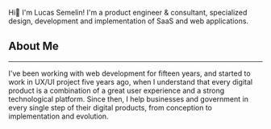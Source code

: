 Hi👋 I'm Lucas Semelin! I'm a product engineer & consultant, specialized design, development and implementation of SaaS and web applications.

## About Me

------------

I've been working with web development for fifteen years, and started to work in UX/UI project five years ago, when I understand that every digital product is a combination of a great user experience and a strong technological platform. Since then, I help businesses and government in every single step of their digital products, from conception to implementation and evolution.

<!--
**LucasSemelin/LucasSemelin** is a ✨ _special_ ✨ repository because its `README.md` (this file) appears on your GitHub profile.

Here are some ideas to get you started:

- 🔭 I’m currently working on ...
- 🌱 I’m currently learning ...
- 👯 I’m looking to collaborate on ...
- 🤔 I’m looking for help with ...
- 💬 Ask me about ...
- 📫 How to reach me: ...
- 😄 Pronouns: ...
- ⚡ Fun fact: ...
-->
